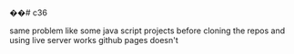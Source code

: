 ��# c36

same problem like some java script projects before cloning the repos and using live server works github pages doesn't 
